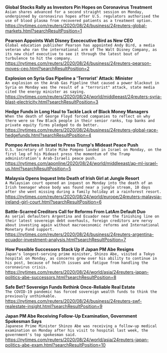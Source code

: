 **Global Stocks Rally as Investors Pin Hopes on Coronavirus Treatment**\
`Asian shares advanced for a second straight session on Monday, underpinned by coronavirus hopes after U.S. regulators authorised the use of blood plasma from recovered patients as a treatment option.    `\
https://nytimes.com/reuters/2020/08/24/business/24reuters-global-markets.html?searchResultPosition=1

**Pearson Appoints Walt Disney Exececutive Bird as New CEO**\
`Global education publisher Pearson has appointed Andy Bird, a media veteran who ran the international arm of The Walt Disney Company, as its new chief executive to see it through the latest bout of turbulence to hit the company.`\
https://nytimes.com/reuters/2020/08/24/business/24reuters-pearson-moves-ceo.html?searchResultPosition=2

**Explosion on Syria Gas Pipeline a 'Terrorist' Attack: Minister**\
`An explosion on the Arab Gas Pipeline that caused a power blackout in Syria on Monday was the result of a "terrorist" attack, state media cited the energy minister as saying.`\
https://nytimes.com/reuters/2020/08/24/world/middleeast/24reuters-syria-blast-electricity.html?searchResultPosition=3

**Hedge Funds in Long Haul to Tackle Lack of Black Money Managers**\
`When the death of George Floyd forced companies to reflect on why there were so few Black people in their senior ranks, top banks and private equity firms pledged to do better. `\
https://nytimes.com/reuters/2020/08/24/business/24reuters-global-race-hedgefunds.html?searchResultPosition=4

**Pompeo Arrives in Israel to Press Trump's Mideast Peace Push**\
`U.S. Secretary of State Mike Pompeo landed in Israel on Monday, on the first leg of his Mideast press the momentum of the Trump administration’s Arab-Israeli peace push. `\
https://nytimes.com/aponline/2020/08/24/world/middleeast/ap-ml-israel-us.html?searchResultPosition=5

**Malaysia Opens Inquest Into Death of Irish Girl at Jungle Resort**\
`A Malaysian court opened an inquest on Monday into the death of an Irish teenager whose body was found near a jungle stream, 10 days after she went missing during a family holiday at a rainforest resort. `\
https://nytimes.com/reuters/2020/08/24/world/europe/24reuters-malaysia-ireland-girl-court.html?searchResultPosition=6

**Battle-Scarred Creditors Call for Reforms From LatAm Default Duo**\
`As serial defaulters Argentina and Ecuador near the finishing line on their latest sovereign debt overhauls, foreign creditors are nervy about investing again without macroeconomic reforms and International Monetary Fund support.`\
https://nytimes.com/reuters/2020/08/24/business/24reuters-argentina-ecuador-investment-analysis.html?searchResultPosition=7

**How Possible Successors Stack Up if Japan PM Abe Resigns**\
`Japan's longest-serving prime minister, Shinzo Abe, visited a Tokyo hospital on Monday, as concerns grew over his ability to continue in his post, because of health issues and fatigue from handling the coronavirus crisis.`\
https://nytimes.com/reuters/2020/08/24/world/asia/24reuters-japan-politics-abe-successors.html?searchResultPosition=8

**Safe Bet? Sovereign Funds Rethink Once-Reliable Real Estate**\
`The COVID-19 pandemic has forced sovereign wealth funds to think the previously unthinkable.`\
https://nytimes.com/reuters/2020/08/24/business/24reuters-swf-realestate-insight.html?searchResultPosition=9

**Japan PM Abe Receiving Follow-Up Examination, Government Spokesman Says**\
`Japanese Prime Minister Shinzo Abe was receiving a follow-up medical examination on Monday after his visit to hospital last week, the government's top spokesman said.`\
https://nytimes.com/reuters/2020/08/24/world/asia/24reuters-japan-politics-abe-exam.html?searchResultPosition=10

